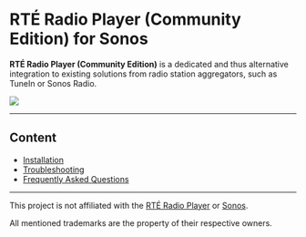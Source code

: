 # RTÉ Radio Player  (Community Edition) for Sonos

**RTÉ Radio Player  (Community Edition)** is a dedicated and thus alternative integration to existing solutions from radio station aggregators, such as TuneIn or Sonos Radio.

<img src="https://raw.githubusercontent.com/public-broadcasting/rte-radio-player-community-edition-for-sonos/main/img/rte-radio-player-community-edition-community-edition-demo.gif">

---

## Content

- [Installation](https://github.com/public-broadcasting/rte-radio-player-community-edition-for-sonos/wiki#installation)
- [Troubleshooting](https://github.com/public-broadcasting/rte-radio-player-community-edition-for-sonos/wiki#troubleshooting)
- [Frequently Asked Questions](https://github.com/public-broadcasting/rte-radio-player-community-edition-for-sonos/wiki#frequently-asked-questions)

---

This project is not affiliated with the <a href="https://www.rte.ie/radio/">RTÉ Radio Player</a> or <a href="https://www.sonos.com/">Sonos</a>.

All mentioned trademarks are the property of their respective owners.
